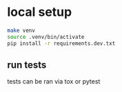 # local setup
```bash
make venv
source .venv/bin/activate
pip install -r requirements.dev.txt
```

## run tests
tests can be ran via tox or pytest
